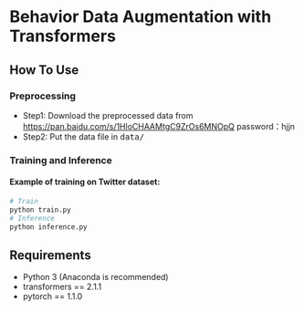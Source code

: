# Behavior Data Augmentation with Transformers

## How To Use

### Preprocessing
- Step1: Download the preprocessed data from https://pan.baidu.com/s/1HloCHAAMtgC9ZrOs6MNOpQ password：hjjn
- Step2: Put the data file in <tt> data/</tt>

### Training and Inference
#### Example of training on Twitter dataset:
```python
# Train
python train.py
# Inference
python inference.py
```
## Requirements
- Python 3 (Anaconda is recommended)
- transformers == 2.1.1
- pytorch == 1.1.0
